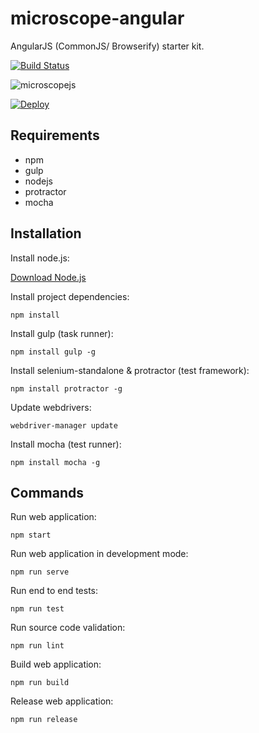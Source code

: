 microscope-angular
==================

AngularJS (CommonJS/ Browserify) starter kit.

[![Build Status](https://travis-ci.org/microscope-frontend/microscope-angular.svg?branch=master)](https://travis-ci.org/microscope-frontend/microscope-angular)

![microscopejs](https://avatars0.githubusercontent.com/u/13710913?v=3&s=200)

[![Deploy](https://www.herokucdn.com/deploy/button.svg)](https://heroku.com/deploy?template=https://github.com/microscope-frontend/microscope-angular)


Requirements
------------

* npm
* gulp
* nodejs
* protractor
* mocha

Installation
------------

Install node.js:

[Download Node.js](http://nodejs.org/download/)

Install project dependencies:

	npm install
	
Install gulp (task runner):

	npm install gulp -g

Install selenium-standalone & protractor (test framework):

	npm install protractor -g

Update webdrivers:

	webdriver-manager update

Install mocha (test runner):

	npm install mocha -g
	
Commands
--------

Run web application:

	npm start

Run web application in development mode:

	npm run serve

Run end to end tests:

	npm run test

Run source code validation:

	npm run lint

Build web application:

	npm run build

Release web application:

	npm run release
